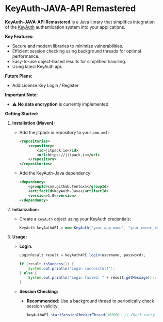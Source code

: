 #  KeyAuth-JAVA-API Remastered

**KeyAuth-JAVA-API Remastered** is a Java library that simplifies integration of the [KeyAuth](https://keyauth.cc/) authentication system into your applications. 

**Key Features:**

-  Secure and modern libraries to minimize vulnerabilities.
-  Efficient session checking using background threads for optimal performance.
-  Easy-to-use object-based results for simplified handling.
-  Using latest KeyAuth api.

**Future Plans:**
-  Add License Key Login / Register

**Important Note:**

- ⚠️ **No data encryption** is currently implemented.

**Getting Started:**

1. **Installation (Maven):**

   - Add the jitpack.io repository to your `pom.xml`:

     ```xml
     <repositories>
         <repository>
             <id>jitpack.io</id>
             <url>https://jitpack.io</url>
         </repository>
     </repositories>
     ```

   - Add the KeyAuth-Java dependency:

     ```xml
     <dependency>
         <groupId>com.github.Tentoxa</groupId>
         <artifactId>KeyAuth-Java</artifactId>
         <version>1.0</version>
     </dependency>
     ```

2. **Initialization:**

   - Create a `KeyAuth` object using your KeyAuth credentials:

     ```java
     KeyAuth keyAuthAPI = new KeyAuth("your_app_name", "your_owner_id", "your_version");
     ```

3. **Usage:**

   - **Login:**

     ```java
     LoginResult result = keyAuthAPI.login(username, password);

     if (result.isSuccess()) {
         System.out.println("Login successful!");
     } else {
         System.out.println("Login failed: " + result.getMessage());
     }
     ```

   - **Session Checking:**

     - **Recommended:** Use a background thread to periodically check session validity:

       ```java
       keyAuthAPI.startSessionCheckerThread(10000); // Check every 10 seconds
       ```
